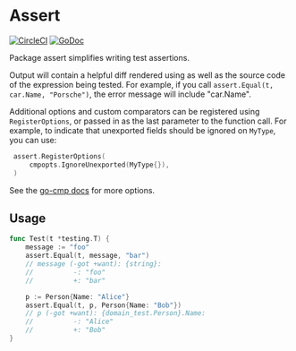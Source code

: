 # Assert

[![CircleCI](https://circleci.com/gh/deliveroo/assert-go.svg?style=svg&circle-token=b3594d1037dc390b8d3e39383fdd70a02fced4fe)](https://circleci.com/gh/deliveroo/assert-go)
[![GoDoc](https://img.shields.io/badge/godoc-reference-5272B4.svg)](http://godoc.deliveroo.net/github.com/deliveroo/assert-go) 

Package assert simplifies writing test assertions.

Output will contain a helpful diff rendered using as well as the source code of
the expression being tested. For example, if you call `assert.Equal(t, car.Name,
"Porsche")`, the error message will include "car.Name".

Additional options and custom comparators can be registered using
`RegisterOptions`, or passed in as the last parameter to the function call. For
example, to indicate that unexported fields should be ignored on `MyType`, you
can use:

```go
 assert.RegisterOptions(
     cmpopts.IgnoreUnexported(MyType{}),
 )
```

See the [go-cmp docs](https://godoc.org/github.com/google/go-cmp/cmp) for more
options.


## Usage

```go
func Test(t *testing.T) {
    message := "foo"
    assert.Equal(t, message, "bar")
    // message (-got +want): {string}:
    //          -: "foo"
    //          +: "bar"

    p := Person{Name: "Alice"}
    assert.Equal(t, p, Person{Name: "Bob"})
    // p (-got +want): {domain_test.Person}.Name:
    //          -: "Alice"
    //          +: "Bob"
}
```
